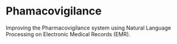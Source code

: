 # Phamacovigilance
Improving the Pharmacovigilance system using Natural Language Processing on Electronic Medical Records (EMR).
